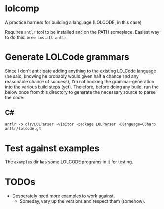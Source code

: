 # lolcomp
A practice harness for building a language (LOLCODE, in this case)

Requires `antlr` tool to be installed and on the PATH someplace. Easiest way to do this: `brew install antlr`.

# Generate LOLCode grammars
Since I don't anticipate adding anything to the existing LOLCode language (he said, knowing he probably would given half a chance and any reasonable chance of success), I'm not hooking the grammar-generation into the various build steps (yet). Therefore, before doing any build, run the below once from this directory to generate the necessary source to parse the code:

## C#
`antlr -o clr/LOLParser -visitor -package LOLParser -Dlanguage=CSharp antlr/lolcode.g4`

# Test against examples
The `examples` dir has some LOLCODE programs in it for testing.

# TODOs

* Desperately need more examples to work against.
    * Someday, vary up the versions and respect them (somehow).
    
